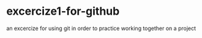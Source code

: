 # excercize1-for-github
an excercize for using git in order to practice working together on a project
